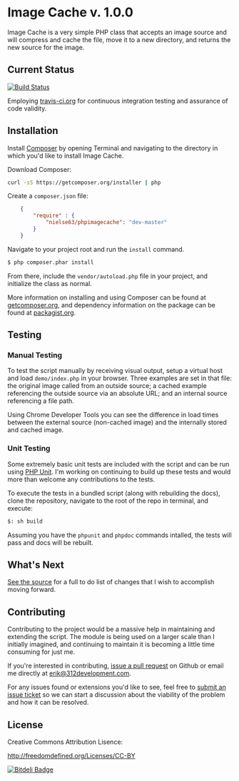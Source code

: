 # Image Cache v. 1.0.0

Image Cache is a very simple PHP class that accepts an image source and will compress and cache the file, move it to a new directory, and returns the new source for the image.

## Current Status

[![Build Status](https://travis-ci.org/nielse63/php-image-cache.png?branch=master)](https://travis-ci.org/nielse63/php-image-cache)

Employing <a href="http://travis-ci.org" taret="_blank">travis-ci.org</a> for continuous integration testing and assurance of code validity.

## Installation

Install <a href="http://getcomposer.org" target="_blank">Composer</a> by opening Terminal and navigating to the directory in which you'd like to install Image Cache.

Download Composer:

```bash
curl -sS https://getcomposer.org/installer | php
```

Create a `composer.json` file:

```json
	{
		"require" : {
			"nielse63/phpimagecache": "dev-master"
		}
	}
```

Navigate to your project root and run the `install` command.

```bash
$ php composer.phar install
```

From there, include the `vendor/autoload.php` file in your project, and initialize the class as normal.

More information on installing and using Composer can be found at <a href="http://getcomposer.org" target="_blank">getcomposer.org</a>, and dependency information on the package can be found at <a href="https://packagist.org/packages/nielse63/phpimagecache" target="_blank">packagist.org</a>.

## Testing

### Manual Testing

To test the script manually by receiving visual output, setup a virtual host and load `demo/index.php` in your browser.  Three examples are set in that file: the original image called from an outside source; a cached example referencing the outside source via an absolute URL; and an internal source referencing a file path.

Using Chrome Developer Tools you can see the difference in load times between the external source (non-cached image) and the internally stored and cached image.

### Unit Testing

Some extremely basic unit tests are included with the script and can be run using <a href="http://phpunit.de/" target="_blank">PHP Unit</a>.  I'm working on continuing to build up these tests and would more than welcome any contributions to the tests.

To execute the tests in a bundled script (along with rebuilding the docs), clone the repository, navigate to the root of the repo in terminal, and execute:

```bash
$: sh build
```

Assuming you have the `phpunit` and `phpdoc` commands intalled, the tests will pass and docs will be rebuilt.

## What's Next

<a href="https://github.com/nielse63/php-image-cache/blob/master/src/ImageCache/ImageCache.php">See the source</a> for a full to do list of changes that I wish to accomplish moving forward.

## Contributing

Contributing to the project would be a massive help in maintaining and extending the script. The module is being used on a larger scale than I initially imagined, and continuing to maintain it is becoming a little time consuming for just me.

If you're interested in contributing, <a href="https://github.com/nielse63/php-image-cache/pulls" taret="_blank">issue a pull request</a> on Github or email me directly at <a href="mailto:erik@312development.com">erik@312development.com</a>.

For any issues found or extensions you'd like to see, feel free to <a href="https://github.com/nielse63/php-image-cache/issues" taret="_blank">submit an issue ticket</a> so we can start a discussion about the viability of the problem and how it can be resolved.

## License

Creative Commons Attribution Lisence:

<a href="http://freedomdefined.org/Licenses/CC-BY">http://freedomdefined.org/Licenses/CC-BY</a>

[![Bitdeli Badge](https://d2weczhvl823v0.cloudfront.net/nielse63/php-image-cache/trend.png)](https://bitdeli.com/free "Bitdeli Badge")

